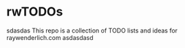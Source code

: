 # rwTODOs
sdasdas
This repo is a collection of TODO lists and ideas for raywenderlich.com
asdasdasd
